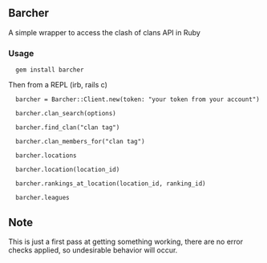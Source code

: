 ## Barcher

A simple wrapper to access the clash of clans API in Ruby

### Usage
```
  gem install barcher
```

Then from a REPL (irb, rails c)

```
  barcher = Barcher::Client.new(token: "your token from your account")
  
  barcher.clan_search(options)

  barcher.find_clan("clan tag")

  barcher.clan_members_for("clan tag")

  barcher.locations

  barcher.location(location_id)

  barcher.rankings_at_location(location_id, ranking_id)

  barcher.leagues
```

## Note
This is just a first pass at getting something working, there are no error checks applied, so undesirable behavior will occur.
